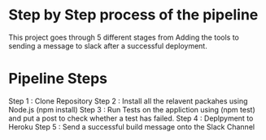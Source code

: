 # Step by Step process of the pipeline 
This project goes through 5 different stages from Adding the tools to sending a message to slack after a successful deployment. 

# Pipeline Steps
Step 1 : Clone Repository 
Step 2 : Install all the relavent packahes using Node.js (npm install) 
Step 3 : Run Tests on the appliction using (npm test) and put a post to check whether a test has failed.
Step 4 : Deplpyment to Heroku 
Step 5 : Send a successful build message onto the Slack Channel 


